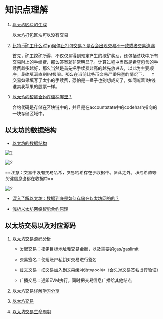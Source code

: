 # 知识点理解

1. [以太坊区块的生成](http://blog.luoyuanhang.com/2018/05/02/eth-basis-block-concepts/)

    以太坊打包区块可以没有交易

2. [比特币矿工什么时gg候停止打包交易？是否会出现交易不一致或者交易遗漏](https://www.zhihu.com/question/53398502)

    首先，矿工挖矿所得，不仅仅是得到预定产生的挖矿奖励，还包括该块中所有交易附上的手续费，那么答案就非常明显了。计算过程中当然是希望包含的手续费越多越好，那么当然是首先把手续费越高的越先放进去，以此为主要顺序，最终填满直到1M极限。那么在当前比特币交易严重拥塞的情况下，一个交易如果填写了太小的手续费，恐怕是一辈子也别想成交了，如同喊着1块钱谁卖我苹果的股票一样。

3. [以太坊的智能合约存储在哪里？](https://www.zhihu.com/question/57056818)

    合约代码是存储在区块链中的，并且是在accountstate中的codehash指向的一块存储区域中。

## 以太坊的数据结构

- [以太坊的数据结构](https://zhuanlan.zhihu.com/p/30922425)

![2](http://ww1.sinaimg.cn/large/006alGmrly1g30k621i4qj30sj0l1q7r.jpg)

![2](http://ww1.sinaimg.cn/large/006alGmrgy1g1g7k9m77uj30pk0iudik.jpg)

==注意：交易中没有交易哈希，交易哈希存在于收据中。除此之外，块哈希值等关键信息也都在收据中==

![2](http://ww1.sinaimg.cn/large/006alGmrly1g30l4xnhsxj30l50nn42s.jpg)

- [深入了解以太坊：数据到底是如何存储在以太坊网络的？](https://www.chainnews.com/articles/757325513452.htm)

- [浅析以太坊网络智能合约原理](https://zhuanlan.zhihu.com/p/37383259)

## 以太坊交易以及对应源码

1. [以太坊交易源码分析](https://blog.csdn.net/TurkeyCock/article/details/80485391)

    - 发起交易：指定目标地址和交易金额，以及需要的gas/gaslimit

    - 交易签名：使用账户私钥对交易进行签名

    - 提交交易：把交易加入到交易缓冲池txpool中（会先对交易签名进行验证）

    - 广播交易：通知EVM执行，同时把交易信息广播给其他结点

2. [以太坊交易详解学习分享](http://blog.liuhongnan.com/2018/02/02/Ethereum%E4%BA%A4%E6%98%93%E8%AF%A6%E8%A7%A3/)

3. [以太坊交易](https://www.jianshu.com/p/21614fe079e1)

4. [以太坊交易生命周期](https://zhuanlan.zhihu.com/p/35271647)